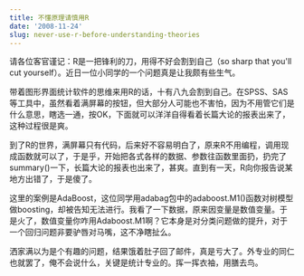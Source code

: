 ```yaml
---
title: 不懂原理请慎用R
date: '2008-11-24'
slug: never-use-r-before-understanding-theories
---
```


请各位客官谨记：R是一把锋利的刀，用得不好会割到自己（so sharp that you'll cut yourself）。近日一位小同学的一个问题真是让我颇有些生气。

带着图形界面统计软件的思维来用R的话，十有八九会割到自己。在SPSS、SAS等工具中，虽然看着满屏幕的按钮，但大部分人可能也不害怕，因为不用管它们是什么意思，瞎选一通，按OK，下面就可以洋洋自得看着长篇大论的报表出来了，这种过程很是爽。

到了R的世界，满屏幕只有代码，后来好不容易明白了，原来R不用编程，调用现成函数就可以了，于是乎，开始把各式各样的数据、参数往函数里面扔，扔完了summary()一下，长篇大论的报表也出来了，甚爽。直到有一天，R向你报告说某地方出错了，于是傻了。

这里的案例是AdaBoost，这位同学用adabag包中的adaboost.M1()函数对树模型做boosting，却被告知无法进行。我看了一下数据，原来因变量是数值变量。于是火了，数值变量你咋用Adaboost.M1啊？它本身是对分类问题做的提升，对于一个回归问题非要驴唇对马嘴，这不净瞎扯么。

洒家满以为是个有趣的问题，结果饿着肚子回了邮件，真是亏大了。外专业的同仁也就罢了，俺不会说什么，关键是统计专业的。挥一挥衣袖，用膳去鸟。
